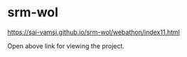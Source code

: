 # srm-wol
https://sai-vamsi.github.io/srm-wol/webathon/index11.html

Open above link for viewing the project.
